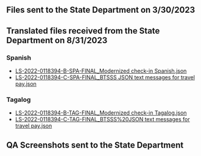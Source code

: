 ## Files sent to the State Department on 3/30/2023


## Translated files received from the State Department on 8/31/2023

### Spanish
- [LS-2022-0118394-B-SPA-FINAL_Modernized check-in Spanish.json](https://github.com/department-of-veterans-affairs/va.gov-team/blob/master/products/health-care/checkin/translations/2023_Q4/LS-2022-0118394-B-SPA-FINAL_Modernized%20check-in%20Spanish.json)
- [LS-2022-0118394-C-SPA-FINAL_BTSSS JSON text messages for travel pay.json](https://github.com/department-of-veterans-affairs/va.gov-team/blob/master/products/health-care/checkin/translations/2023_Q4/LS-2022-0118394-C-SPA-FINAL_BTSSS%20JSON%20text%20messages%20for%20travel%20pay.json)

### Tagalog
- [LS-2022-0118394-B-TAG-FINAL_Modernized check-in Tagalog.json](https://github.com/department-of-veterans-affairs/va.gov-team/blob/master/products/health-care/checkin/translations/2023_Q4/LS-2022-0118394-B-TAG-FINAL_Modernized%20check-in%20Tagalog.json)
- [LS-2022-0118394-C-TAG-FINAL_BTSSS%20JSON text messages for travel pay.json](https://github.com/department-of-veterans-affairs/va.gov-team/blob/master/products/health-care/checkin/translations/2023_Q4/LS-2022-0118394-C-TAG-FINAL_BTSSS%20JSON%20text%20messages%20for%20travel%20pay.json)

## QA Screenshots sent to the State Department
